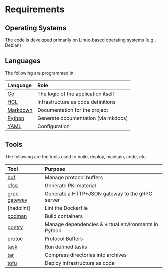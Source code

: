 # Requirements

## Operating Systems

The code is developed primarily on Linux-based operating systems (e.g., Debian)

## Languages

The following are programmed in:

| Language   | Role                                                                                                   |
|:-----------|:-------------------------------------------------------------------------------------------------------|
| [Go]       | The logic of the application itself                                                                    |
| [HCL]      | Infrastructure as code definitions                                                                     |
| [Markdown] | Documentation for the project                                                                          |
| [Python]   | Generate documentation (via mkdocs)                                                                    |
| [YAML]     | Configuration                                                                                          |

[Go]: https://go.dev/
[HCL]: https://github.com/hashicorp/hcl
[Markdown]: https://docs.github.com/en/get-started/writing-on-github/getting-started-with-writing-and-formatting-on-github/basic-writing-and-formatting-syntax
[Python]: https://www.python.org/
[YAML]: https://yaml.org/

## Tools

The following are the tools used to build, deploy, maintain, code, etc.

| Tool           | Purpose                                                                                           |
|:---------------|:--------------------------------------------------------------------------------------------------|
| [buf]          | Manage protocol buffers                                                                           |
| [cfssl]        | Generate PKI material                                                                             |
| [grpc-gateway] | Generate a HTTP+JSON gateway to the gRPC server                                                   |
| [hadolint]     | Lint the Dockerfile                                                                               |
| [podman]       | Build containers                                                                                  |
| [poetry]       | Manage dependencies & virtual environments in Python                                              |
| [protoc]       | Protocol Buffers                                                                                  |
| [task]         | Run defined tasks                                                                                 |
| [tar]          | Compress directories into archives                                                                |
| [tofu]         | Deploy infrastructure as code                                                                     |

[buf]: https://github.com/bufbuild/buf
[cfssl]: https://github.com/cloudflare/cfssl
[grpc-gateway]: https://github.com/grpc-ecosystem/grpc-gateway
[handolint]: https://github.com/hadolint/hadolint
[podman]: https://podman.io/
[poetry]: https://python-poetry.org/
[protoc]: https://grpc.io/docs/protoc-installation/
[task]: https://taskfile.dev/
[tar]: https://www.gnu.org/software/tar/
[tofu]: https://opentofu.org/